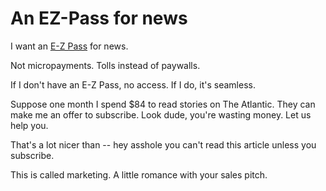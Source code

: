 # An EZ-Pass for news
I want an <a href="https://en.m.wikipedia.org/wiki/E-ZPass">E-Z Pass</a> for news. 

Not micropayments. Tolls instead of paywalls. 

If I don't have an E-Z Pass, no access. If I do, it's seamless.

Suppose one month I spend $84 to read stories on The Atlantic. They can make me an offer to subscribe. Look dude, you're wasting money. Let us help you.

That's a lot nicer than -- hey asshole you can't read this article unless you subscribe. 

This is called marketing. A little romance with your sales pitch. 

